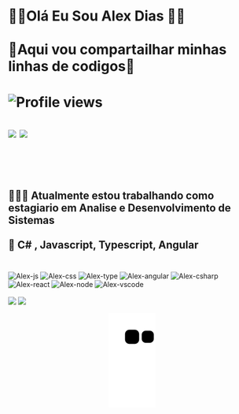 <H1> 🐱‍💻Olá Eu Sou Alex Dias 🐱‍💻<br><br>🤖Aqui vou compartailhar minhas linhas de codigos🤖<h1>
   <p align="left"> <img src="https://komarev.com/ghpvc/?username=AlexDias18&color=blue" alt="Profile views" /></p>
   <div>
       <img width="50%" src="https://github-readme-stats.vercel.app/api?username=AlexDias18&show_icons=true&theme=tokyonight"/>
       <img width="38%"  src="https://github-readme-stats.vercel.app/api/top-langs/?username=AlexDias18layout=compact&show_icons=true&theme=tokyonight"/>
   </div>
   <br><Br>
<h2>
🙋🏼‍♂️ Atualmente estou trabalhando como estagiario em Analise e Desenvolvimento de Sistemas<Br><br>
👾 C# , Javascript, Typescript, Angular<Br><br>

  </h2>
  
  <div style="display: inline_block"<br>
      <img align "center" alt="Alex-js" height="46 width="56 src="https://cdn.jsdelivr.net/gh/devicons/devicon/icons/html5/html5-original-wordmark.svg">
      <img align "center" alt="Alex-css" height="40 width="50 src="https://cdn.jsdelivr.net/gh/devicons/devicon/icons/css3/css3-original.svg">
      <img align "center" alt="Alex-type" height="40 width="50 src="https://cdn.jsdelivr.net/gh/devicons/devicon/icons/typescript/typescript-original.svg">
      <img align "center" alt="Alex-angular" height="40 width="50 src="https://cdn.jsdelivr.net/gh/devicons/devicon/icons/angularjs/angularjs-plain.svg"> 
      <img align "center" alt="Alex-csharp" height="40 width="50 src="https://cdn.jsdelivr.net/gh/devicons/devicon/icons/csharp/csharp-original.svg"> 
      <img align "center" alt="Alex-react" height="40 width="50 src="https://cdn.jsdelivr.net/gh/devicons/devicon/icons/rect/rect-plain.svg">
      <img align "center" alt="Alex-node" height="40 width="50 src="https://cdn.jsdelivr.net/gh/devicons/devicon/icons/nodejs/nodejs-original.svg">                              <img align "center" alt="Alex-vscode" height="40 width="50" src="https://cdn.jsdelivr.net/gh/devicons/devicon/icons/visualstudio/visualstudio-plain.svg">                                
        </div>
         
 <div>
  <br>
  <a href = "mailto:alexnascimentodias2@gmail.com"><img src="https://img.shields.io/badge/-Gmail-%23333?style=for-the-badge&logo=gmail&logoColor=white" target="_blank"></a>
  <a href="https://www.linkedin.com/in/alex-dias-24b06422b/" target="_blank"><img src="https://img.shields.io/badge/-LinkedIn-%230077B5?style=for-the-badge&logo=linkedin&logoColor=white" target="_blank"></a>
</div>
  
  <div align="center">
  
  ![Snake animation](https://github.com/AlexDias18/AlexDias18/blob/output/github-contribution-grid-snake.svg)
  
</div>
